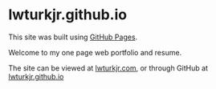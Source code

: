 # lwturkjr.github.io

This site was built using [GitHub Pages](https://pages.github.com/).

Welcome to my one page web portfolio and resume.

The site can be viewed at [lwturkjr.com](https://lwturkjr.com), or through GitHub at [lwturkjr.github.io](https://lwturkjr.github.io)
